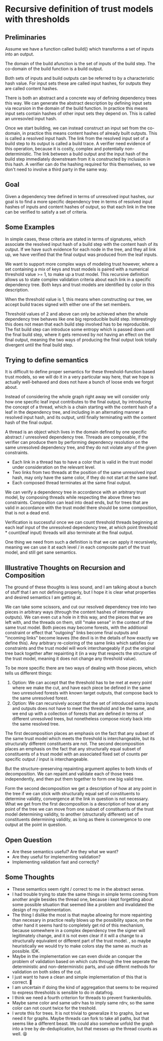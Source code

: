 # Recursive definition of trust models with thresholds


## Preliminaries

Assume we have a function called build() which transforms a set of inputs into an output.

The domain of the build afunction is the set of inputs of the build step.
The co-domain of the build function is a build output.

Both sets of inputs and build outputs can be referred to by a characteristic hash value.
For input sets these are called input hashes, for outputs they are called content hashes.

There is both an abstract and a concrete way of defining dependency trees this way.
We can generate the abstract description by defining input sets via recursion in the domain of the build function.
In practice this means input sets contain hashes of other input sets they depend on.
This is called an unresovled input hash.

Once we start building, we can instead construct an input set from the co-domain, in practice this means content hashes of already built outputs.
This is called a resolved input hash.
The link from the resolved input set of a build step to its output is called a build trace. A verifier need evidence of this operation, because it is costly, complex and potentially non-deterministic.
The link between a build output and the input hash of the build step immediately downstream from it is constructed by inclusion in this hash. A verifier can do the hashing required for this themselves, so we don't need to involve a third party in the same way. 

## Goal

Given a dependency tree defined in terms of unresolved input hashes, our goal is to find a more specific dependency tree in terms of resolved input hashes of inputs and content hashes of output, so that each link in the tree can be verified to satisfy a set of criteria.

## Some Examples

In simple cases, these criteria are stated in terms of signatures, which associate the resolved input hash of a build step with the content hash of its output.
If we have such evidence for each node in the tree, and they all link up, we have verified that the final output was produced from the leaf inputs.

We want to support more complex ways of modeling trust however, where a set containing a mix of keys and trust models is paired with a numerical threshold value >= 1, to make up a trust model. This recursive definition allows us to state complex validation criteria about each link in a specific dependency tree.
Both keys and trust models are identified by color in this description.

When the threshold value is 1, this means when constructing our tree, we accept build traces signed with either one of the set members.

Threshold values of 2 and above can only be achieved when the whole dependency tree behaves like one big reproducible build step.
Interestingly this does not mean that each build step involved has to be reproducible.
The fist build step can introduce some entropy which is passed down until the final build step, where it gets removed by not having an effect on the final output,
meaning the two ways of producing the final output look totally divergent until the final build step.

## Trying to define semantics

It is difficult to define proper semantics for these threshold-function based trust models, so we will do it in a very particular way here, that we hope is actually well-behaved and does not have a bunch of loose ends we forgot about.

Instead of considering the whole graph right away we will consider only how one specific leaf input contributes to the final output, by introducing the concept of
a thread, which is a chain starting with the content hash of a leaf in the dependency tree,
and including in an alternating manner a resolved input hash, and its output, until finally terminating with the content hash of the final output.

A thread is an object which lives in the domain defined by one specific abstract / unresolved dependency tree.
Threads are composable, if the verifier can produce them by performing dependency resolution on the same unresolved dependency tree, and they do not violate any of the given constraints.

* Each link in a thread has to have a color that is valid in the trust model under consideration on the relevant level.
* Two links from two threads at the position of the same unresolved input hash, may only have the same color, if they do not start at the same leaf.
* Each composed thread terminates at the same final output.

We can verify a dependency tree in accordance with an arbitrary trust model, by composing threads while respecting the above three two constraints.
Composition can lead into dead ends, but for trees that are valid in accordance with the trust model there should be some composition, that is not a dead end.

Verification is successful once we can count threshold threads beginning at each leaf input of the unresolved dependency tree,
at which point threshold * count(leaf input) threads will also terminate at the final output.

One thing we need from such a definition is that we can apply it recursively, meaning we can use it at each level / in each composite part of the trust model, and still get sane semantics.

## Illustrative Thoughts on Recursion and Composition 

The ground of these thoughts is less sound, and I am talking about a bunch of stuff that I am not defining properly, but I hope it is clear what properties and desired semantics I am getting at.

We can take some scissors, and cut our resolved dependency tree into two pieces in arbitrary ways (through the content hashes of intermediary outputs). We can even cut a hole in it this way, and the pieces that we are left with, and the threads on them, still "make sense" in the context of the same trust model.
Both pieces may become forests, with the additional constraint or effect that "outgoing" links become final outputs and "incoming links" become leaves (the devil is in the details of how exactly we define this).
Any arbitrary re-coloring of the same links which satisfies our constraints and the trust model will work interchangeably if put the original tree back together after repainting it (in a way that respects the structure of the trust model, meaning it does not change any threshold value).

To be more specific there are two ways of dealing with those pieces, which tells us different things:

1. Option: We can accept that the threshold has to be met at every point where we make the cut, and have each piece be defined in the same two unresolved forests with known target outputs, that compose back to the same unresolved forest.
2. Option: We can recursively accept that the set of introduced extra inputs and outputs does not have to meet the threshold and be the same, and we end up with a collection of forests that are defined in terms of different unresolved trees, but nonetheless compose nicely back into the same resolved tree.

The first decomposition places an emphasis on the fact that any subset of the same trust model which meets the threshold is interchangeable, but its structurally different constituents are not.
The second decomposition places an emphasis on the fact that any structurally equal subset of constituents of a trust model with an associated fixed set of counts per specific output / input is interchangeable.

But the structure-preserving repainting argument applies to both kinds of decomposition.
We can repaint and validate each of those trees independently, and then put them together to form one big valid tree.

Form the second decomposition we get a description of how at any point in the tree if we can stick with structurally equal set of constituents to determine validity, convergence at the link in question is not necessary.
What we get from the first decomposition is a description of how at any point of the tree we can move from one subset of constituents of the trust model determining validity, to another (structurally different) set of constituents determining validity, as long as there is convergence to one output at the point in question.

## Open Question

* Are these semantics useful? Are they what we want?
* Are they useful for implementing validation?
* Implementing validation fast and correctly?

## Some Thoughts

* These semantics seem right / correct to me in the abstract sense.
* I had trouble trying to state the same things in simple terms coming from another angle besides the thread one, because i kept forgetting about some possible situation that seemed like a problem and invalidated the design of my implementation.
* The thing I dislike the most is that maybe allowing for more repainting than necesary in practice really blows up the possibility space, on the other hand it seems hard to completely get rid of this mechanism, because somewhere in a complex dependency tree the signer will legitimately change, and it is not even clear if it will a change to a structurally equivalent or different part of the trust model.
, so maybe heuristically we would try to make colors stay the same as much as possible. IDK.
* Maybe in the implementation we can even divide an conquer the problem of validation based on which cuts through the tree seperate the deterministic and non-deterministic parts, and use differnt methods for validation on both sides of the cut.
* I just want to have a clean and simple implementation of this that is correct. 🥲
* I am uncertain if doing the kind of aggregation that seems to be required to express thresholds is sensible to do in datafrog.
* I think we need a fourth criterion for threads to prevent frankenbuilds.
* Maybe same color and same udrv has to imply same rdrv, so the same color can not count twice for the treshold.
* I wrote this for trees. It is not trivial to generalize it to graphs, but we need it for graphs. Maybe threads can fork to take all paths, but that seems like a different beast. We could also somehow unfold the graph into a tree by de-deduplication, but that messes up the thread counts as well. 😫